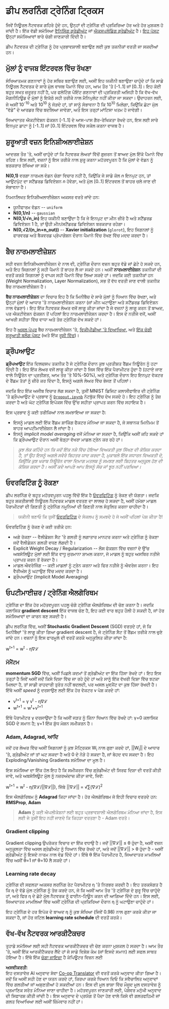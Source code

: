 <!--
CO_OP_TRANSLATOR_METADATA:
{
  "original_hash": "ae074cd940fc2f4dc24fc07b66ccbd99",
  "translation_date": "2025-08-26T09:50:45+00:00",
  "source_file": "lessons/4-ComputerVision/08-TransferLearning/TrainingTricks.md",
  "language_code": "pa"
}
-->
# ਡੀਪ ਲਰਨਿੰਗ ਟ੍ਰੇਨਿੰਗ ਟ੍ਰਿਕਸ

ਜਿਵੇਂ ਨਿਊਰਲ ਨੈਟਵਰਕ ਗਹਿਰੇ ਹੁੰਦੇ ਹਨ, ਉਨ੍ਹਾਂ ਦੀ ਟ੍ਰੇਨਿੰਗ ਦੀ ਪ੍ਰਕਿਰਿਆ ਹੋਰ ਅਤੇ ਹੋਰ ਮੁਸ਼ਕਲ ਹੋ ਜਾਂਦੀ ਹੈ। ਇੱਕ ਵੱਡੀ ਸਮੱਸਿਆ [ਵੈਨਿਸਿੰਗ ਗ੍ਰੇਡੀਅੰਟ](https://en.wikipedia.org/wiki/Vanishing_gradient_problem) ਜਾਂ [ਐਕਸਪਲੋਡਿੰਗ ਗ੍ਰੇਡੀਅੰਟ](https://deepai.org/machine-learning-glossary-and-terms/exploding-gradient-problem#:~:text=Exploding%20gradients%20are%20a%20problem,updates%20are%20small%20and%20controlled.) ਹੈ। [ਇਹ ਪੋਸਟ](https://towardsdatascience.com/the-vanishing-exploding-gradient-problem-in-deep-neural-networks-191358470c11) ਉਨ੍ਹਾਂ ਸਮੱਸਿਆਵਾਂ ਬਾਰੇ ਚੰਗੀ ਜਾਣਕਾਰੀ ਦਿੰਦੀ ਹੈ।

ਡੀਪ ਨੈਟਵਰਕ ਦੀ ਟ੍ਰੇਨਿੰਗ ਨੂੰ ਹੋਰ ਪ੍ਰਭਾਵਸ਼ਾਲੀ ਬਣਾਉਣ ਲਈ ਕੁਝ ਤਕਨੀਕਾਂ ਵਰਤੀ ਜਾ ਸਕਦੀਆਂ ਹਨ।

## ਮੁੱਲਾਂ ਨੂੰ ਵਾਜਬ ਇੰਟਰਵਲ ਵਿੱਚ ਰੱਖਣਾ

ਸੰਖਿਆਤਮਕ ਗਣਨਾਵਾਂ ਨੂੰ ਹੋਰ ਸਥਿਰ ਬਣਾਉਣ ਲਈ, ਅਸੀਂ ਇਹ ਯਕੀਨੀ ਬਣਾਉਣਾ ਚਾਹੁੰਦੇ ਹਾਂ ਕਿ ਸਾਡੇ ਨਿਊਰਲ ਨੈਟਵਰਕ ਦੇ ਸਾਰੇ ਮੁੱਲ ਵਾਜਬ ਪੈਮਾਨੇ ਵਿੱਚ ਹਨ, ਆਮ ਤੌਰ 'ਤੇ [-1..1] ਜਾਂ [0..1]। ਇਹ ਕੋਈ ਬਹੁਤ ਸਖਤ ਜ਼ਰੂਰਤ ਨਹੀਂ ਹੈ, ਪਰ ਫਲੋਟਿੰਗ ਪੌਇੰਟ ਗਣਨਾਵਾਂ ਦੀ ਪ੍ਰਕਿਰਤੀ ਅਜਿਹੀ ਹੈ ਕਿ ਵੱਖ-ਵੱਖ ਮੈਗਨੀਟਿਊਡ ਦੇ ਮੁੱਲਾਂ ਨੂੰ ਇਕੱਠੇ ਸਹੀ ਤਰੀਕੇ ਨਾਲ ਮੈਨਿਪੁਲੇਟ ਨਹੀਂ ਕੀਤਾ ਜਾ ਸਕਦਾ। ਉਦਾਹਰਨ ਲਈ, ਜੇ ਅਸੀਂ 10<sup>-10</sup> ਅਤੇ 10<sup>10</sup> ਨੂੰ ਜੋੜਦੇ ਹਾਂ, ਤਾਂ ਸਾਨੂੰ ਸੰਭਾਵਨਾ ਹੈ ਕਿ 10<sup>10</sup> ਮਿਲੇਗਾ, ਕਿਉਂਕਿ ਛੋਟਾ ਮੁੱਲ "ਵੱਡੇ" ਦੇ ਆਰਡਰ ਵਿੱਚ ਬਦਲਿਆ ਜਾਵੇਗਾ, ਅਤੇ ਇਸ ਤਰ੍ਹਾਂ ਮਾਂਟਿਸਾ ਖਤਮ ਹੋ ਜਾਵੇਗੀ।

ਜਿਆਦਾਤਰ ਐਕਟੀਵੇਸ਼ਨ ਫੰਕਸ਼ਨ [-1..1] ਦੇ ਆਸ-ਪਾਸ ਗੈਰ-ਰੇਖਿਕਤਾ ਰੱਖਦੇ ਹਨ, ਇਸ ਲਈ ਸਾਰੇ ਇਨਪੁਟ ਡਾਟਾ ਨੂੰ [-1..1] ਜਾਂ [0..1] ਇੰਟਰਵਲ ਵਿੱਚ ਸਕੇਲ ਕਰਨਾ ਵਾਜਬ ਹੈ।

## ਸ਼ੁਰੂਆਤੀ ਵਜ਼ਨ ਇਨਿਸ਼ੀਅਲਾਈਜ਼ੇਸ਼ਨ

ਆਦਰਸ਼ ਤੌਰ 'ਤੇ, ਅਸੀਂ ਚਾਹੁੰਦੇ ਹਾਂ ਕਿ ਨੈਟਵਰਕ ਲੇਅਰਾਂ ਵਿੱਚੋਂ ਗੁਜ਼ਰਨ ਤੋਂ ਬਾਅਦ ਮੁੱਲ ਇੱਕੋ ਪੈਮਾਨੇ ਵਿੱਚ ਰਹਿਣ। ਇਸ ਲਈ, ਵਜ਼ਨਾਂ ਨੂੰ ਇਸ ਤਰੀਕੇ ਨਾਲ ਸ਼ੁਰੂ ਕਰਨਾ ਮਹੱਤਵਪੂਰਨ ਹੈ ਕਿ ਮੁੱਲਾਂ ਦੇ ਵੰਡਨ ਨੂੰ ਬਰਕਰਾਰ ਰੱਖਿਆ ਜਾ ਸਕੇ।

**N(0,1)** ਵਰਗਾ ਨਾਰਮਲ ਵੰਡਨ ਚੰਗਾ ਵਿਚਾਰ ਨਹੀਂ ਹੈ, ਕਿਉਂਕਿ ਜੇ ਸਾਡੇ ਕੋਲ *n* ਇਨਪੁਟ ਹਨ, ਤਾਂ ਆਉਟਪੁੱਟ ਦਾ ਸਟੈਂਡਰਡ ਡਿਵਿਏਸ਼ਨ *n* ਹੋਵੇਗਾ, ਅਤੇ ਮੁੱਲ [0..1] ਇੰਟਰਵਲ ਤੋਂ ਬਾਹਰ ਚਲੇ ਜਾਣ ਦੀ ਸੰਭਾਵਨਾ ਹੈ।

ਨਿਮਨਲਿਖਤ ਇਨਿਸ਼ੀਅਲਾਈਜ਼ੇਸ਼ਨ ਅਕਸਰ ਵਰਤੇ ਜਾਂਦੇ ਹਨ:

* ਯੂਨੀਫਾਰਮ ਵੰਡਨ -- `uniform`
* **N(0,1/n)** -- `gaussian`
* **N(0,1/√n_in)** ਇਹ ਯਕੀਨੀ ਬਣਾਉਂਦਾ ਹੈ ਕਿ ਜੇ ਇਨਪੁਟ ਦਾ ਮੀਨ ਜ਼ੀਰੋ ਹੈ ਅਤੇ ਸਟੈਂਡਰਡ ਡਿਵਿਏਸ਼ਨ 1 ਹੈ, ਤਾਂ ਉਹੀ ਮੀਨ/ਸਟੈਂਡਰਡ ਡਿਵਿਏਸ਼ਨ ਬਰਕਰਾਰ ਰਹੇਗਾ।
* **N(0,√2/(n_in+n_out))** -- **Xavier initialization** (`glorot`), ਇਹ ਸਿਗਨਲਾਂ ਨੂੰ ਫਾਰਵਰਡ ਅਤੇ ਬੈਕਵਰਡ ਪ੍ਰੋਪਾਗੇਸ਼ਨ ਦੌਰਾਨ ਪੈਮਾਨੇ ਵਿੱਚ ਰੱਖਣ ਵਿੱਚ ਮਦਦ ਕਰਦਾ ਹੈ।

## ਬੈਚ ਨਾਰਮਲਾਈਜ਼ੇਸ਼ਨ

ਸਹੀ ਵਜ਼ਨ ਇਨਿਸ਼ੀਅਲਾਈਜ਼ੇਸ਼ਨ ਦੇ ਨਾਲ ਵੀ, ਟ੍ਰੇਨਿੰਗ ਦੌਰਾਨ ਵਜ਼ਨ ਬਹੁਤ ਵੱਡੇ ਜਾਂ ਛੋਟੇ ਹੋ ਸਕਦੇ ਹਨ, ਅਤੇ ਇਹ ਸਿਗਨਲਾਂ ਨੂੰ ਸਹੀ ਪੈਮਾਨੇ ਤੋਂ ਬਾਹਰ ਲੈ ਜਾ ਸਕਦੇ ਹਨ। ਅਸੀਂ **ਨਾਰਮਲਾਈਜ਼ੇਸ਼ਨ** ਤਕਨੀਕਾਂ ਦੀ ਵਰਤੋਂ ਕਰਕੇ ਸਿਗਨਲਾਂ ਨੂੰ ਵਾਪਸ ਸਹੀ ਪੈਮਾਨੇ ਵਿੱਚ ਲਿਆ ਸਕਦੇ ਹਾਂ। ਜਦਕਿ ਕਈ ਤਕਨੀਕਾਂ ਹਨ (Weight Normalization, Layer Normalization), ਸਭ ਤੋਂ ਵੱਧ ਵਰਤੀ ਜਾਣ ਵਾਲੀ ਤਕਨੀਕ ਬੈਚ ਨਾਰਮਲਾਈਜ਼ੇਸ਼ਨ ਹੈ।

**ਬੈਚ ਨਾਰਮਲਾਈਜ਼ੇਸ਼ਨ** ਦਾ ਵਿਚਾਰ ਇਹ ਹੈ ਕਿ ਮਿਨੀਬੈਚ ਦੇ ਸਾਰੇ ਮੁੱਲਾਂ ਨੂੰ ਧਿਆਨ ਵਿੱਚ ਰੱਖਣਾ, ਅਤੇ ਉਨ੍ਹਾਂ ਮੁੱਲਾਂ ਦੇ ਆਧਾਰ 'ਤੇ ਨਾਰਮਲਾਈਜ਼ੇਸ਼ਨ ਕਰਨਾ (ਜਾਂ ਮੀਨ ਘਟਾਉਣਾ ਅਤੇ ਸਟੈਂਡਰਡ ਡਿਵਿਏਸ਼ਨ ਨਾਲ ਵੰਡਣਾ)। ਇਹ ਇੱਕ ਨੈਟਵਰਕ ਲੇਅਰ ਵਜੋਂ ਲਾਗੂ ਕੀਤਾ ਜਾਂਦਾ ਹੈ ਜੋ ਵਜ਼ਨਾਂ ਨੂੰ ਲਾਗੂ ਕਰਨ ਤੋਂ ਬਾਅਦ, ਪਰ ਐਕਟੀਵੇਸ਼ਨ ਫੰਕਸ਼ਨ ਤੋਂ ਪਹਿਲਾਂ ਇਹ ਨਾਰਮਲਾਈਜ਼ੇਸ਼ਨ ਕਰਦਾ ਹੈ। ਇਸ ਦੇ ਨਤੀਜੇ ਵਜੋਂ, ਅਸੀਂ ਆਖਰੀ ਸਹੀਤਾ ਵਿੱਚ ਵਾਧਾ ਅਤੇ ਤੇਜ਼ ਟ੍ਰੇਨਿੰਗ ਦੇਖ ਸਕਦੇ ਹਾਂ।

ਇਹ ਹੈ [ਅਸਲ ਪੇਪਰ](https://arxiv.org/pdf/1502.03167.pdf) ਬੈਚ ਨਾਰਮਲਾਈਜ਼ੇਸ਼ਨ 'ਤੇ, [ਵਿਕੀਪੀਡੀਆ 'ਤੇ ਵਿਆਖਿਆ](https://en.wikipedia.org/wiki/Batch_normalization), ਅਤੇ [ਇੱਕ ਚੰਗੀ ਸ਼ੁਰੂਆਤੀ ਬਲੌਗ ਪੋਸਟ](https://towardsdatascience.com/batch-normalization-in-3-levels-of-understanding-14c2da90a338) (ਅਤੇ ਇੱਕ [ਰੂਸੀ ਵਿੱਚ](https://habrahabr.ru/post/309302/))।

## ਡ੍ਰੌਪਆਉਟ

**ਡ੍ਰੌਪਆਉਟ** ਇੱਕ ਦਿਲਚਸਪ ਤਕਨੀਕ ਹੈ ਜੋ ਟ੍ਰੇਨਿੰਗ ਦੌਰਾਨ ਕੁਝ ਪ੍ਰਤੀਸ਼ਤ ਰੈਂਡਮ ਨਿਊਰੋਨ ਨੂੰ ਹਟਾ ਦਿੰਦੀ ਹੈ। ਇਹ ਇੱਕ ਲੇਅਰ ਵਜੋਂ ਲਾਗੂ ਕੀਤਾ ਜਾਂਦਾ ਹੈ ਜਿਸ ਵਿੱਚ ਇੱਕ ਪੈਰਾਮੀਟਰ ਹੁੰਦਾ ਹੈ (ਹਟਾਏ ਜਾਣ ਵਾਲੇ ਨਿਊਰੋਨ ਦਾ ਪ੍ਰਤੀਸ਼ਤ, ਆਮ ਤੌਰ 'ਤੇ 10%-50%), ਅਤੇ ਟ੍ਰੇਨਿੰਗ ਦੌਰਾਨ ਇਹ ਇਨਪੁਟ ਵੇਕਟਰ ਦੇ ਰੈਂਡਮ ਤੱਤਾਂ ਨੂੰ ਜ਼ੀਰੋ ਕਰ ਦਿੰਦਾ ਹੈ, ਇਸਨੂੰ ਅਗਲੇ ਲੇਅਰ ਵਿੱਚ ਭੇਜਣ ਤੋਂ ਪਹਿਲਾਂ।

ਜਦਕਿ ਇਹ ਇੱਕ ਅਜੀਬ ਵਿਚਾਰ ਲੱਗ ਸਕਦਾ ਹੈ, ਤੁਸੀਂ MNIST ਡਿਜਿਟ ਕਲਾਸੀਫਾਇਰ ਦੀ ਟ੍ਰੇਨਿੰਗ 'ਤੇ ਡ੍ਰੌਪਆਉਟ ਦੇ ਪ੍ਰਭਾਵ ਨੂੰ [`Dropout.ipynb`](../../../../../lessons/4-ComputerVision/08-TransferLearning/Dropout.ipynb) ਨੋਟਬੁੱਕ ਵਿੱਚ ਦੇਖ ਸਕਦੇ ਹੋ। ਇਹ ਟ੍ਰੇਨਿੰਗ ਨੂੰ ਤੇਜ਼ ਕਰਦਾ ਹੈ ਅਤੇ ਘੱਟ ਟ੍ਰੇਨਿੰਗ ਇਪੋਕਸ ਵਿੱਚ ਉੱਚ ਸਹੀਤਾ ਪ੍ਰਾਪਤ ਕਰਨ ਵਿੱਚ ਸਹਾਇਕ ਹੈ।

ਇਸ ਪ੍ਰਭਾਵ ਨੂੰ ਕਈ ਤਰੀਕਿਆਂ ਨਾਲ ਸਮਝਾਇਆ ਜਾ ਸਕਦਾ ਹੈ:

* ਇਸਨੂੰ ਮਾਡਲ ਲਈ ਇੱਕ ਰੈਂਡਮ ਸ਼ਾਕਿੰਗ ਫੈਕਟਰ ਮੰਨਿਆ ਜਾ ਸਕਦਾ ਹੈ, ਜੋ ਸਥਾਨਕ ਮਿਨੀਮਮ ਤੋਂ ਬਾਹਰ ਆਪਟੀਮਾਈਜ਼ੇਸ਼ਨ ਲੈ ਜਾਂਦਾ ਹੈ।
* ਇਸਨੂੰ *implicit model averaging* ਵਜੋਂ ਮੰਨਿਆ ਜਾ ਸਕਦਾ ਹੈ, ਕਿਉਂਕਿ ਅਸੀਂ ਕਹਿ ਸਕਦੇ ਹਾਂ ਕਿ ਡ੍ਰੌਪਆਉਟ ਦੌਰਾਨ ਅਸੀਂ ਥੋੜ੍ਹਾ ਵੱਖਰਾ ਮਾਡਲ ਟ੍ਰੇਨ ਕਰ ਰਹੇ ਹਾਂ।

> *ਕੁਝ ਲੋਕ ਕਹਿੰਦੇ ਹਨ ਕਿ ਜਦੋਂ ਇੱਕ ਨਸ਼ੇ ਵਿੱਚ ਹੋਇਆ ਵਿਅਕਤੀ ਕੁਝ ਸਿੱਖਣ ਦੀ ਕੋਸ਼ਿਸ਼ ਕਰਦਾ ਹੈ, ਤਾਂ ਉਹ ਇਸਨੂੰ ਅਗਲੇ ਸਵੇਰੇ ਬਿਹਤਰ ਯਾਦ ਕਰਦਾ ਹੈ, ਮੁਕਾਬਲੇ ਇੱਕ ਸਧਾਰਨ ਵਿਅਕਤੀ ਦੇ, ਕਿਉਂਕਿ ਕੁਝ ਖਰਾਬ ਨਿਊਰੋਨ ਵਾਲਾ ਦਿਮਾਗ ਮਤਲਬ ਨੂੰ ਸਮਝਣ ਲਈ ਬਿਹਤਰ ਅਨੁਕੂਲ ਹੋਣ ਦੀ ਕੋਸ਼ਿਸ਼ ਕਰਦਾ ਹੈ। ਅਸੀਂ ਕਦੇ ਆਪਣੇ ਆਪ ਇਸਨੂੰ ਸੱਚ ਜਾਂ ਝੂਠ ਨਹੀਂ ਪਰਖਿਆ।*

## ਓਵਰਫਿਟਿੰਗ ਨੂੰ ਰੋਕਣਾ

ਡੀਪ ਲਰਨਿੰਗ ਦੇ ਬਹੁਤ ਮਹੱਤਵਪੂਰਨ ਪਹਲੂ ਵਿੱਚੋਂ ਇੱਕ ਹੈ [ਓਵਰਫਿਟਿੰਗ](../../3-NeuralNetworks/05-Frameworks/Overfitting.md) ਨੂੰ ਰੋਕਣ ਦੀ ਯੋਗਤਾ। ਜਦਕਿ ਬਹੁਤ ਸ਼ਕਤੀਸ਼ਾਲੀ ਨਿਊਰਲ ਨੈਟਵਰਕ ਮਾਡਲ ਵਰਤਣ ਦਾ ਲਾਲਚ ਹੋ ਸਕਦਾ ਹੈ, ਅਸੀਂ ਹਮੇਸ਼ਾ ਮਾਡਲ ਪੈਰਾਮੀਟਰਾਂ ਦੀ ਗਿਣਤੀ ਨੂੰ ਟ੍ਰੇਨਿੰਗ ਨਮੂਨਿਆਂ ਦੀ ਗਿਣਤੀ ਨਾਲ ਸੰਤੁਲਿਤ ਕਰਨਾ ਚਾਹੀਦਾ ਹੈ।

> ਯਕੀਨੀ ਬਣਾਓ ਕਿ ਤੁਸੀਂ [ਓਵਰਫਿਟਿੰਗ](../../3-NeuralNetworks/05-Frameworks/Overfitting.md) ਦੇ ਸੰਕਲਪ ਨੂੰ ਸਮਝਦੇ ਹੋ ਜੋ ਅਸੀਂ ਪਹਿਲਾਂ ਪੇਸ਼ ਕੀਤਾ ਹੈ!

ਓਵਰਫਿਟਿੰਗ ਨੂੰ ਰੋਕਣ ਦੇ ਕਈ ਤਰੀਕੇ ਹਨ:

* ਅਗੇ ਰੋਕਣਾ -- ਵੈਲੀਡੇਸ਼ਨ ਸੈਟ 'ਤੇ ਗਲਤੀ ਨੂੰ ਲਗਾਤਾਰ ਮਾਨਟਰ ਕਰਨਾ ਅਤੇ ਟ੍ਰੇਨਿੰਗ ਨੂੰ ਰੋਕਣਾ ਜਦੋਂ ਵੈਲੀਡੇਸ਼ਨ ਗਲਤੀ ਵਧਣ ਲੱਗਦੀ ਹੈ।
* Explicit Weight Decay / Regularization -- ਲੌਸ ਫੰਕਸ਼ਨ ਵਿੱਚ ਵਜ਼ਨਾਂ ਦੇ ਉੱਚ ਅਬਸੋਲਿਊਟ ਮੁੱਲਾਂ ਲਈ ਇੱਕ ਵਾਧੂ ਜੁਰਮਾਨਾ ਸ਼ਾਮਲ ਕਰਨਾ, ਜੋ ਮਾਡਲ ਨੂੰ ਬਹੁਤ ਅਸਥਿਰ ਨਤੀਜੇ ਪ੍ਰਾਪਤ ਕਰਨ ਤੋਂ ਰੋਕਦਾ ਹੈ।
* ਮਾਡਲ ਐਵਰੇਜਿੰਗ -- ਕਈ ਮਾਡਲਾਂ ਨੂੰ ਟ੍ਰੇਨ ਕਰਨਾ ਅਤੇ ਫਿਰ ਨਤੀਜੇ ਨੂੰ ਐਵਰੇਜ ਕਰਨਾ। ਇਹ ਵੈਰੀਅੰਸ ਨੂੰ ਘਟਾਉਣ ਵਿੱਚ ਮਦਦ ਕਰਦਾ ਹੈ।
* ਡ੍ਰੌਪਆਉਟ (Implicit Model Averaging)

## ਓਪਟੀਮਾਈਜ਼ਰ / ਟ੍ਰੇਨਿੰਗ ਐਲਗੋਰਿਥਮ

ਟ੍ਰੇਨਿੰਗ ਦਾ ਇੱਕ ਹੋਰ ਮਹੱਤਵਪੂਰਨ ਪਹਲੂ ਚੰਗੇ ਟ੍ਰੇਨਿੰਗ ਐਲਗੋਰਿਥਮ ਦੀ ਚੋਣ ਕਰਨਾ ਹੈ। ਜਦਕਿ ਕਲਾਸਿਕ **gradient descent** ਇੱਕ ਵਾਜਬ ਚੋਣ ਹੈ, ਇਹ ਕਈ ਵਾਰ ਬਹੁਤ ਹੌਲੀ ਹੋ ਸਕਦੀ ਹੈ, ਜਾਂ ਹੋਰ ਸਮੱਸਿਆਵਾਂ ਦਾ ਕਾਰਨ ਬਣ ਸਕਦੀ ਹੈ।

ਡੀਪ ਲਰਨਿੰਗ ਵਿੱਚ, ਅਸੀਂ **Stochastic Gradient Descent** (SGD) ਵਰਤਦੇ ਹਾਂ, ਜੋ ਕਿ ਮਿਨੀਬੈਚਾਂ 'ਤੇ ਲਾਗੂ ਕੀਤਾ ਗਿਆ gradient descent ਹੈ, ਜੋ ਟ੍ਰੇਨਿੰਗ ਸੈਟ ਤੋਂ ਰੈਂਡਮ ਤਰੀਕੇ ਨਾਲ ਚੁਣੇ ਜਾਂਦੇ ਹਨ। ਵਜ਼ਨਾਂ ਨੂੰ ਇਸ ਫਾਰਮੂਲੇ ਦੀ ਵਰਤੋਂ ਕਰਕੇ ਅਨੁਕੂਲਿਤ ਕੀਤਾ ਜਾਂਦਾ ਹੈ:

w<sup>t+1</sup> = w<sup>t</sup> - η∇ℒ

### ਮੋਮੈਂਟਮ

**momentum SGD** ਵਿੱਚ, ਅਸੀਂ ਪਿਛਲੇ ਕਦਮਾਂ ਤੋਂ ਗ੍ਰੇਡੀਅੰਟ ਦਾ ਇੱਕ ਹਿੱਸਾ ਰੱਖਦੇ ਹਾਂ। ਇਹ ਇਸ ਤਰ੍ਹਾਂ ਹੈ ਜਿਵੇਂ ਅਸੀਂ ਜਦੋਂ ਕਿਸੇ ਦਿਸ਼ਾ ਵਿੱਚ ਜਾ ਰਹੇ ਹੁੰਦੇ ਹਾਂ ਅਤੇ ਸਾਨੂੰ ਇੱਕ ਵੱਖਰੀ ਦਿਸ਼ਾ ਵਿੱਚ ਝਟਕਾ ਮਿਲਦਾ ਹੈ, ਤਾਂ ਸਾਡੀ ਰਾਹਦਾਰੀ ਤੁਰੰਤ ਨਹੀਂ ਬਦਲਦੀ, ਪਰ ਅਸਲ ਮੂਵਮੈਂਟ ਦਾ ਕੁਝ ਹਿੱਸਾ ਰੱਖਦੀ ਹੈ। ਇੱਥੇ ਅਸੀਂ *speed* ਨੂੰ ਦਰਸਾਉਣ ਲਈ ਇੱਕ ਹੋਰ ਵੇਕਟਰ v ਪੇਸ਼ ਕਰਦੇ ਹਾਂ:

* v<sup>t+1</sup> = γ v<sup>t</sup> - η∇ℒ
* w<sup>t+1</sup> = w<sup>t</sup>+v<sup>t+1</sup>

ਇੱਥੇ ਪੈਰਾਮੀਟਰ γ ਦਰਸਾਉਂਦਾ ਹੈ ਕਿ ਅਸੀਂ ਜੜਤ ਨੂੰ ਕਿੰਨਾ ਧਿਆਨ ਵਿੱਚ ਰੱਖਦੇ ਹਾਂ: γ=0 ਕਲਾਸਿਕ SGD ਦੇ ਸਮਾਨ ਹੈ; γ=1 ਇੱਕ ਸ਼ੁੱਧ ਮੋਸ਼ਨ ਸਮੀਕਰਨ ਹੈ।

### Adam, Adagrad, ਆਦਿ

ਜਦੋਂ ਹਰ ਲੇਅਰ ਵਿੱਚ ਅਸੀਂ ਸਿਗਨਲਾਂ ਨੂੰ ਕੁਝ ਮੈਟ੍ਰਿਕਸ W<sub>i</sub> ਨਾਲ ਗੁਣਾ ਕਰਦੇ ਹਾਂ, ||W<sub>i</sub>|| ਦੇ ਆਧਾਰ 'ਤੇ, ਗ੍ਰੇਡੀਅੰਟ ਜਾਂ ਤਾਂ ਘਟ ਸਕਦਾ ਹੈ ਅਤੇ 0 ਦੇ ਨੇੜੇ ਹੋ ਸਕਦਾ ਹੈ, ਜਾਂ ਬੇਹਦ ਵਧ ਸਕਦਾ ਹੈ। ਇਹ Exploding/Vanishing Gradients ਸਮੱਸਿਆ ਦਾ ਮੂਲ ਹੈ।

ਇਸ ਸਮੱਸਿਆ ਦਾ ਇੱਕ ਹੱਲ ਇਹ ਹੈ ਕਿ ਸਮੀਕਰਨ ਵਿੱਚ ਗ੍ਰੇਡੀਅੰਟ ਦੀ ਸਿਰਫ ਦਿਸ਼ਾ ਦੀ ਵਰਤੋਂ ਕੀਤੀ ਜਾਵੇ, ਅਤੇ ਅਬਸੋਲਿਊਟ ਮੁੱਲ ਨੂੰ ਨਜ਼ਰਅੰਦਾਜ਼ ਕੀਤਾ ਜਾਵੇ, ਜਿਵੇਂ:

w<sup>t+1</sup> = w<sup>t</sup> - η(∇ℒ/||∇ℒ||), ਜਿੱਥੇ ||∇ℒ|| = √∑(∇ℒ)<sup>2</sup>

ਇਸ ਐਲਗੋਰਿਥਮ ਨੂੰ **Adagrad** ਕਿਹਾ ਜਾਂਦਾ ਹੈ। ਹੋਰ ਐਲਗੋਰਿਥਮ ਜੋ ਇਹੀ ਵਿਚਾਰ ਵਰਤਦੇ ਹਨ: **RMSProp**, **Adam**

> **Adam** ਨੂੰ ਕਈ ਐਪਲੀਕੇਸ਼ਨਾਂ ਲਈ ਬਹੁਤ ਪ੍ਰਭਾਵਸ਼ਾਲੀ ਐਲਗੋਰਿਥਮ ਮੰਨਿਆ ਜਾਂਦਾ ਹੈ, ਇਸ ਲਈ ਜੇ ਤੁਸੀਂ ਇਹ ਨਹੀਂ ਜਾਣਦੇ ਕਿ ਕਿਹੜਾ ਵਰਤਣਾ ਹੈ - Adam ਵਰਤੋ।

### Gradient clipping

Gradient clipping ਉਪਰੋਕਤ ਵਿਚਾਰ ਦਾ ਇੱਕ ਵਧਾਉ ਹੈ। ਜਦੋਂ ||∇ℒ|| ≤ θ ਹੁੰਦਾ ਹੈ, ਅਸੀਂ ਵਜ਼ਨ ਅਨੁਕੂਲਤਾ ਵਿੱਚ ਅਸਲ ਗ੍ਰੇਡੀਅੰਟ ਨੂੰ ਧਿਆਨ ਵਿੱਚ ਰੱਖਦੇ ਹਾਂ, ਅਤੇ ਜਦੋਂ ||∇ℒ|| > θ ਹੁੰਦਾ ਹੈ - ਅਸੀਂ ਗ੍ਰੇਡੀਅੰਟ ਨੂੰ ਇਸਦੇ ਨਾਰਮ ਨਾਲ ਵੰਡ ਦਿੰਦੇ ਹਾਂ। ਇੱਥੇ θ ਇੱਕ ਪੈਰਾਮੀਟਰ ਹੈ, ਜਿਆਦਾਤਰ ਮਾਮਲਿਆਂ ਵਿੱਚ ਅਸੀਂ θ=1 ਜਾਂ θ=10 ਲੈ ਸਕਦੇ ਹਾਂ।

### Learning rate decay

ਟ੍ਰੇਨਿੰਗ ਦੀ ਸਫਲਤਾ ਅਕਸਰ ਲਰਨਿੰਗ ਰੇਟ ਪੈਰਾਮੀਟਰ η 'ਤੇ ਨਿਰਭਰ ਕਰਦੀ ਹੈ। ਇਹ ਤਰਕਸੰਗਤ ਹੈ ਕਿ η ਦੇ ਵੱਡੇ ਮੁੱਲ ਟ੍ਰੇਨਿੰਗ ਨੂੰ ਤੇਜ਼ ਕਰਦੇ ਹਨ, ਜੋ ਕਿ ਅਸੀਂ ਆਮ ਤੌਰ 'ਤੇ ਟ੍ਰੇਨਿੰਗ ਦੇ ਸ਼ੁਰੂ ਵਿੱਚ ਚਾਹੁੰਦੇ ਹਾਂ, ਅਤੇ ਫਿਰ η ਦੇ ਛੋਟੇ ਮੁੱਲ ਨੈਟਵਰਕ ਨੂੰ ਫਾਈਨ-ਟਿਊਨ ਕਰਨ ਦੀ ਆਗਿਆ ਦਿੰਦੇ ਹਨ। ਇਸ ਲਈ, ਜਿਆਦਾਤਰ ਮਾਮਲਿਆਂ ਵਿੱਚ ਅਸੀਂ ਟ੍ਰੇਨਿੰਗ ਦੀ ਪ੍ਰਕਿਰਿਆ ਦੌਰਾਨ η ਨੂੰ ਘਟਾਉਣਾ ਚਾਹੁੰਦੇ ਹਾਂ।

ਇਹ ਟ੍ਰੇਨਿੰਗ ਦੇ ਹਰ ਇਪੋਕ ਦੇ ਬਾਅਦ η ਨੂੰ ਕੁਝ ਸੰਖਿਆ (ਜਿਵੇਂ 0.98) ਨਾਲ ਗੁਣਾ ਕਰਕੇ ਕੀਤਾ ਜਾ ਸਕਦਾ ਹੈ, ਜਾਂ ਹੋਰ ਜਟਿਲ **learning rate schedule** ਦੀ ਵਰਤੋਂ ਕਰਕੇ।

## ਵੱਖ-ਵੱਖ ਨੈਟਵਰਕ ਆਰਕੀਟੈਕਚਰ

ਤੁਹਾਡੇ ਸਮੱਸਿਆ ਲਈ ਸਹੀ ਨੈਟਵਰਕ ਆਰਕੀਟੈਕਚਰ ਦੀ ਚੋਣ ਕਰਨਾ ਮੁਸ਼ਕਲ ਹੋ ਸਕਦਾ ਹੈ। ਆਮ ਤੌਰ 'ਤੇ, ਅਸੀਂ ਇੱਕ ਆਰਕੀਟੈਕਚਰ ਲੈਂਦੇ ਹਾਂ ਜੋ ਸਾਡੇ ਵਿਸ਼ੇਸ਼ ਕੰਮ (ਜਾਂ ਇਸਦੇ ਸਮਾਨ) ਲਈ ਸਫਲ ਸਾਬਤ ਹੋਇਆ ਹੈ। ਇੱਥੇ ਇੱਕ [ਚੰਗਾ ਜਾਇਜ਼ਾ](https://www.topbots.com/a-brief-history-of-neural-network-architectures/) ਹੈ ਕੰਪਿਊਟਰ ਵਿਜ਼ਨ ਲਈ

**ਅਸਵੀਕਰਤੀ**:  
ਇਹ ਦਸਤਾਵੇਜ਼ AI ਅਨੁਵਾਦ ਸੇਵਾ [Co-op Translator](https://github.com/Azure/co-op-translator) ਦੀ ਵਰਤੋਂ ਕਰਕੇ ਅਨੁਵਾਦ ਕੀਤਾ ਗਿਆ ਹੈ। ਜਦੋਂ ਕਿ ਅਸੀਂ ਸਹੀ ਹੋਣ ਦਾ ਯਤਨ ਕਰਦੇ ਹਾਂ, ਕਿਰਪਾ ਕਰਕੇ ਧਿਆਨ ਦਿਓ ਕਿ ਸਵੈਚਾਲਿਤ ਅਨੁਵਾਦਾਂ ਵਿੱਚ ਗਲਤੀਆਂ ਜਾਂ ਅਸੁਣਤੀਆਂ ਹੋ ਸਕਦੀਆਂ ਹਨ। ਇਸ ਦੀ ਮੂਲ ਭਾਸ਼ਾ ਵਿੱਚ ਮੌਜੂਦ ਮੂਲ ਦਸਤਾਵੇਜ਼ ਨੂੰ ਪ੍ਰਮਾਣਿਕ ਸਰੋਤ ਮੰਨਿਆ ਜਾਣਾ ਚਾਹੀਦਾ ਹੈ। ਮਹੱਤਵਪੂਰਨ ਜਾਣਕਾਰੀ ਲਈ, ਪੇਸ਼ੇਵਰ ਮਨੁੱਖੀ ਅਨੁਵਾਦ ਦੀ ਸਿਫਾਰਸ਼ ਕੀਤੀ ਜਾਂਦੀ ਹੈ। ਇਸ ਅਨੁਵਾਦ ਦੇ ਪ੍ਰਯੋਗ ਤੋਂ ਪੈਦਾ ਹੋਣ ਵਾਲੇ ਕਿਸੇ ਵੀ ਗਲਤਫਹਿਮੀ ਜਾਂ ਗਲਤ ਵਿਆਖਿਆ ਲਈ ਅਸੀਂ ਜ਼ਿੰਮੇਵਾਰ ਨਹੀਂ ਹਾਂ।